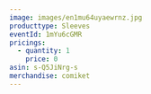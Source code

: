 ```yaml
---
image: images/en1mu64uyaewrnz.jpg
producttype: Sleeves
eventId: 1mYu6cGMR
pricings:
  - quantity: 1
    price: 0
asin: s-Q5JiNrg-s
merchandise: comiket
---
```

